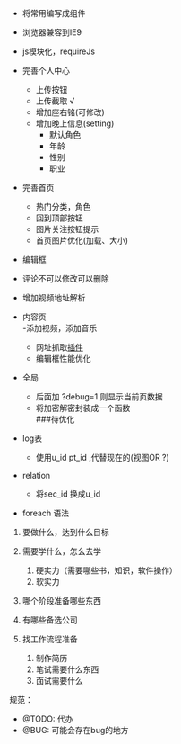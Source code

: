 - 将常用编写成组件

- 浏览器兼容到IE9
- js模块化，requireJs
- 完善个人中心  
	- 上传按钮  
	- 上传截取  √
	- 增加座右铭(可修改)
	- 增加晚上信息(setting)
	    - 默认角色
	    - 年龄
	    - 性别
	    - 职业
- 完善首页  
	- 热门分类，角色 
	- 回到顶部按钮  
	- 图片关注按钮提示
	- 首页图片优化(加载、大小)
- 编辑框  
- 评论不可以修改可以删除
- 增加视频地址解析
- 内容页  
	-添加视频，添加音乐
	- 网址抓取[插件](http://embed.ly/)
    - 编辑框性能优化
- 全局  
	- 后面加 ?debug=1 则显示当前页数据  
	- 将加密解密封装成一个函数  
###待优化  
- log表
	- 使用u_id pt_id ,代替现在的(视图OR ?)  

- relation 
	- 将sec_id 换成u_id  

- foreach 语法

1. 要做什么，达到什么目标
2. 需要学什么，怎么去学
    1. 硬实力（需要哪些书，知识，软件操作）
    2. 软实力
   
3. 哪个阶段准备哪些东西
4. 有哪些备选公司
5. 找工作流程准备
    1. 制作简历
    2. 笔试需要什么东西
    3. 面试需要什么
  

规范： 
- @TODO: 代办  
- @BUG: 可能会存在bug的地方  

